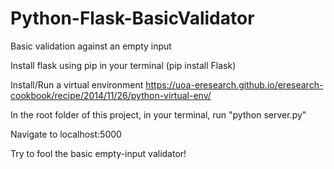 # Python-Flask-BasicValidator
Basic validation against an empty input

Install flask using pip in your terminal (pip install Flask) 

Install/Run a virtual environment
https://uoa-eresearch.github.io/eresearch-cookbook/recipe/2014/11/26/python-virtual-env/

In the root folder of this project, in your terminal, run "python server.py"

Navigate to localhost:5000

Try to fool the basic empty-input validator!
